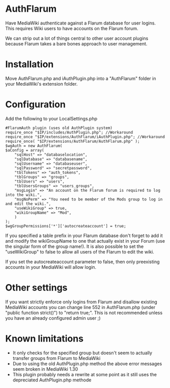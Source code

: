 # AuthFlarum

Have MediaWiki authenticate against a Flarum database for user logins.
This requires Wiki users to have accounts on the Flarum forum.

We can strip out a lot of things central to other user account plugins
because Flarum takes a bare bones approach to user management.

# Installation

Move AuthFlarum.php and iAuthPlugin.php into a "AuthFlarum" folder in your MediaWiki's extension folder.

# Configuration

Add the following to your LocalSettings.php

```
#FlarumAuth plugin (uses old AuthPlugin system)
require_once "$IP/includes/AuthPlugin.php"; //Workaround
require_once "$IP/extensions/AuthFlarum/iAuthPlugin.php"; //Workaround
require_once( "$IP/extensions/AuthFlarum/AuthFlarum.php" );
$wgAuth = new AuthFlarum(
$aConfig = array( 
	"sqlHost" => "databaselocation",
	"sqlDatabase" => "databasename",
	"sqlUsername" => "databaseuser",
	"sqlPassword" => "secretpassword",
	"tblTokens" => "auth_tokens",
	"tblGroups" => "groups",
	"tblUsers" => "users",
	"tblUsersGroups" => "users_groups",
	"msgLogin" => "An account on the Flarum forum is required to log into the wiki.",
	"msgNoPerm" => "You need to be member of the Mods group to log in and edit the wiki.",
	"useWikiGroup" => true,
	"wikiGroupName" => "Mod",
	)
);
$wgGroupPermissions['*']['autocreateaccount'] = true;
```
If you specified a table prefix in your Flarum database don't forget to add it and modify the wikiGroupName to one that actually exist in your Forum (use the singular form of the group name!). It is also possible to set the "useWikiGroup" to false to allow all users of the Flarum to edit the wiki.

If you set the autocreateaccount parameter to false, then only preexisting accounts in your MediaWiki will allow login.

# Other settings

If you want strictly enforce only logins from Flarum and disallow existing 
MediaWiki accounts you can change line 552 in AuthFlarum.php 
(under "public function strict()") to "return true;".
This is not recommended unless you have an already configured admin user ;)

# Known limitations

* It only checks for the specified group but doesn't seem to actually transfer groups from Flarum to MediaWiki
* Due to using the old AuthPlugin.php method the above error messages seem broken in MediaWiki 1.30
* This plugin probably needs a rewrite at some point as it still uses the depreciated AuthPlugin.php methode

